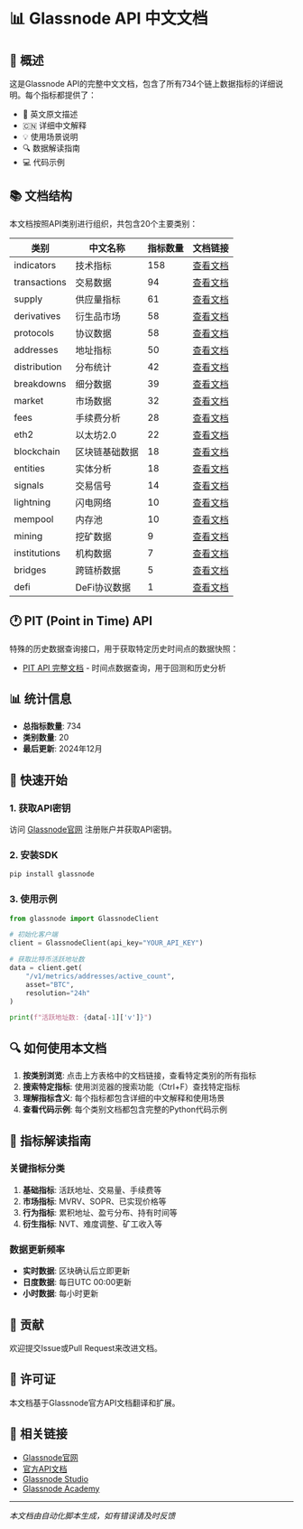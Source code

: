 # 📊 Glassnode API 中文文档

## 🌟 概述

这是Glassnode API的完整中文文档，包含了所有734个链上数据指标的详细说明。每个指标都提供了：

- 📝 英文原文描述
- 🇨🇳 详细中文解释
- 💡 使用场景说明
- 🔍 数据解读指南
- 💻 代码示例

## 📚 文档结构

本文档按照API类别进行组织，共包含20个主要类别：

| 类别 | 中文名称 | 指标数量 | 文档链接 |
|------|----------|----------|----------|
| indicators | 技术指标 | 158 | [查看文档](./indicators.md) |
| transactions | 交易数据 | 94 | [查看文档](./transactions.md) |
| supply | 供应量指标 | 61 | [查看文档](./supply.md) |
| derivatives | 衍生品市场 | 58 | [查看文档](./derivatives.md) |
| protocols | 协议数据 | 58 | [查看文档](./protocols.md) |
| addresses | 地址指标 | 50 | [查看文档](./addresses.md) |
| distribution | 分布统计 | 42 | [查看文档](./distribution.md) |
| breakdowns | 细分数据 | 39 | [查看文档](./breakdowns.md) |
| market | 市场数据 | 32 | [查看文档](./market.md) |
| fees | 手续费分析 | 28 | [查看文档](./fees.md) |
| eth2 | 以太坊2.0 | 22 | [查看文档](./eth2.md) |
| blockchain | 区块链基础数据 | 18 | [查看文档](./blockchain.md) |
| entities | 实体分析 | 18 | [查看文档](./entities.md) |
| signals | 交易信号 | 14 | [查看文档](./signals.md) |
| lightning | 闪电网络 | 10 | [查看文档](./lightning.md) |
| mempool | 内存池 | 10 | [查看文档](./mempool.md) |
| mining | 挖矿数据 | 9 | [查看文档](./mining.md) |
| institutions | 机构数据 | 7 | [查看文档](./institutions.md) |
| bridges | 跨链桥数据 | 5 | [查看文档](./bridges.md) |
| defi | DeFi协议数据 | 1 | [查看文档](./defi.md) |



## 🕐 PIT (Point in Time) API

特殊的历史数据查询接口，用于获取特定历史时间点的数据快照：

- [PIT API 完整文档](./pit_api.md) - 时间点数据查询，用于回测和历史分析

## 📊 统计信息

- **总指标数量**: 734
- **类别数量**: 20
- **最后更新**: 2024年12月

## 🚀 快速开始

### 1. 获取API密钥

访问 [Glassnode官网](https://glassnode.com) 注册账户并获取API密钥。

### 2. 安装SDK

```bash
pip install glassnode
```

### 3. 使用示例

```python
from glassnode import GlassnodeClient

# 初始化客户端
client = GlassnodeClient(api_key="YOUR_API_KEY")

# 获取比特币活跃地址数
data = client.get(
    "/v1/metrics/addresses/active_count",
    asset="BTC",
    resolution="24h"
)

print(f"活跃地址数: {data[-1]['v']}")
```

## 🔍 如何使用本文档

1. **按类别浏览**: 点击上方表格中的文档链接，查看特定类别的所有指标
2. **搜索特定指标**: 使用浏览器的搜索功能（Ctrl+F）查找特定指标
3. **理解指标含义**: 每个指标都包含详细的中文解释和使用场景
4. **查看代码示例**: 每个类别文档都包含完整的Python代码示例

## 📝 指标解读指南

### 关键指标分类

1. **基础指标**: 活跃地址、交易量、手续费等
2. **市场指标**: MVRV、SOPR、已实现价格等
3. **行为指标**: 累积地址、盈亏分布、持有时间等
4. **衍生指标**: NVT、难度调整、矿工收入等

### 数据更新频率

- **实时数据**: 区块确认后立即更新
- **日度数据**: 每日UTC 00:00更新
- **小时数据**: 每小时更新

## 🤝 贡献

欢迎提交Issue或Pull Request来改进文档。

## 📄 许可证

本文档基于Glassnode官方API文档翻译和扩展。

## 🔗 相关链接

- [Glassnode官网](https://glassnode.com)
- [官方API文档](https://docs.glassnode.com)
- [Glassnode Studio](https://studio.glassnode.com)
- [Glassnode Academy](https://academy.glassnode.com)

---

*本文档由自动化脚本生成，如有错误请及时反馈*
